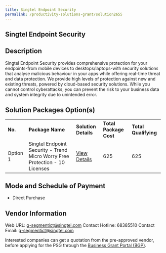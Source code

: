 ```yaml
---
title: Singtel Endpoint Security
permalink: /productivity-solutions-grant/solution2655
---
```


## Singtel Endpoint Security

## Description

Singtel Endpoint Security provides comprehensive protection for your endpoints-from mobile devices to desktops/laptops-with security solutions that analyse malicious behaviour in your apps while offering real-time threat and data protection. We provide high levels of protection against new and existing threats, powered by cloud-based security solutions. While you cannot control cyberattacks, you can prevent the risk to your business data and system integrity due to unintended error.

## Solution Packages Option(s)

<table>
<tr>
<td><b>No.</b></td>
<td><b>Package Name</b></td>
<td><b>Solution Details</b></td>
<td><b>Total Package Cost</b></td>
<td><b>Total Qualifying</b></td>
</tr>
<tr>
<td>Option 1</td>
<td>Singtel Endpoint Security - Trend Micro Worry Free Protection - 10 Licenses</td>
<td><a href='https://www.gobusiness.gov.sg/images/psg/Singtel_Endpoint_20210421_Desensitised_Annex_3_Part_1.pdf'>View Details</a></td>
<td>625</td>
<td>625</td>
</tr>
</table>

## Mode and Schedule of Payment

 - Direct Purchase

## Vendor Information

 Web URL: g-segmentict@singtel.com 
Contact Hotline: 68385510 
Contact Email: g-segmentict@singtel.com 


Interested companies can get a quotation from the pre-approved vendor, before applying for the PSG through the <a href='https://www.businessgrants.gov.sg/'>Business Grant Portal (BGP)</a>.
